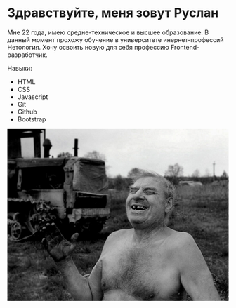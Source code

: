 # Здравствуйте, меня зовут Руслан

Мне 22 года, имею средне-техническое и высшее образование. В данный момент прохожу обучение в университете инернет-профессий Нетология. Хочу освоить новую для себя профессию Frontend-разработчик. 

Навыки: 
* HTML
* CSS
* Javascript
* Git
* Github
* Bootstrap 

![мое фото](img/yhkXTuq93K3dVn132X-95Q.jpeg)